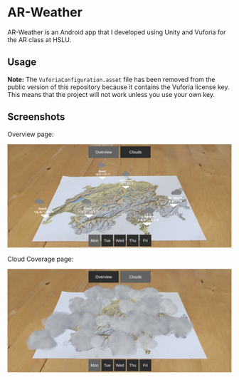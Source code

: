 # AR-Weather

AR-Weather is an Android app that I developed using Unity and Vuforia for the AR class at HSLU.

## Usage

**Note:** The `VuforiaConfiguration.asset` file has been removed from the public version of this repository because it contains the Vuforia license key. This means that the project will not work unless you use your own key.

## Screenshots

Overview page:

![Overview](screenshots/overview.png)

Cloud Coverage page:

![Clouds](screenshots/clouds.png)
